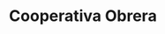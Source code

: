 ---
title: "Cooperativa Obrera"
url: /bahia-blanca/cooperativa-obrera-general-paz/
shop: Lebensmittel
---